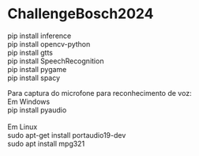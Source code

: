 # ChallengeBosch2024

pip install inference <br>
pip install opencv-python <br>
pip install gtts <br>
pip install SpeechRecognition <br>
pip install pygame <br>
pip install spacy <br>

Para captura do microfone para reconhecimento de voz: <br>
Em Windows <br>
pip install pyaudio <br>
<br>
Em Linux <br>
sudo apt-get install portaudio19-dev <br>
sudo apt install mpg321
